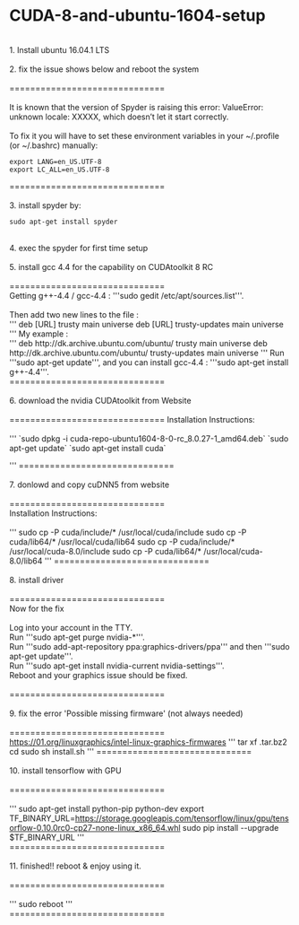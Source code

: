 # CUDA-8-and-ubuntu-1604-setup
<br />
1. Install ubuntu 16.04.1 LTS<br />
<br />
2. fix the issue shows below and reboot the system<br />
<br />
==============================<br />
<br />
It is known that the version of Spyder is raising this error: ValueError: unknown locale: XXXXX, which doesn’t let it start correctly.<br />
<br />
To fix it you will have to set these environment variables in your ~/.profile (or ~/.bashrc) manually:<br />

``` Shell
export LANG=en_US.UTF-8
export LC_ALL=en_US.UTF-8
```

==============================<br />
<br />
3. install spyder by:<br />
``` Shell
sudo apt-get install spyder
```
<br />
4. exec the spyder for first time setup<br />
<br />
5. install gcc 4.4 for the capability on CUDAtoolkit 8 RC<br />
<br />
==============================<br />
Getting g++-4.4 / gcc-4.4 : '''sudo gedit /etc/apt/sources.list'''.<br />
<br />
Then add two new lines to the file :<br />
'''
deb [URL] trusty main universe
deb [URL] trusty-updates main universe
'''
My example :<br />
'''
deb http://dk.archive.ubuntu.com/ubuntu/ trusty main universe
deb http://dk.archive.ubuntu.com/ubuntu/ trusty-updates main universe
'''
Run '''sudo apt-get update''', and you can install gcc-4.4 : '''sudo apt-get install g++-4.4'''.<br />
==============================<br />
<br />
6. download the nvidia CUDAtoolkit from Website<br />
<br />
==============================
Installation Instructions:<br />
<br />
'''
  `sudo dpkg -i cuda-repo-ubuntu1604-8-0-rc_8.0.27-1_amd64.deb`
  `sudo apt-get update`
  `sudo apt-get install cuda`

'''
==============================<br />
<br />
7. donlowd and copy cuDNN5 from website<br />
<br />
==============================<br />
Installation Instructions:<br />
<br />
'''
  sudo cp -P cuda/include/* /usr/local/cuda/include
  sudo cp -P cuda/lib64/* /usr/local/cuda/lib64
  sudo cp -P cuda/include/* /usr/local/cuda-8.0/include
  sudo cp -P cuda/lib64/* /usr/local/cuda-8.0/lib64
'''
==============================<br />
<br />
8. install driver<br />
<br />
==============================<br />
Now for the fix<br />
<br />
    Log into your account in the TTY.<br />
    Run '''sudo apt-get purge nvidia-*'''.<br />
    Run '''sudo add-apt-repository ppa:graphics-drivers/ppa''' and then '''sudo apt-get update'''.<br />
    Run '''sudo apt-get install nvidia-current nvidia-settings'''.<br />
    Reboot and your graphics issue should be fixed.<br />
<br />
==============================<br />
<br />
9. fix the error 'Possible missing firmware' (not always needed)<br />
<br />
==============================<br />
https://01.org/linuxgraphics/intel-linux-graphics-firmwares
'''
  tar xf <filename>.tar.bz2
  cd <foldername>
  sudo sh install.sh
'''
==============================<br />
<br />
10. install tensorflow with GPU<br />
<br />
==============================<br />
<br />
'''
  sudo apt-get install python-pip python-dev
  export TF_BINARY_URL=https://storage.googleapis.com/tensorflow/linux/gpu/tensorflow-0.10.0rc0-cp27-none-linux_x86_64.whl
  sudo pip install --upgrade $TF_BINARY_URL
'''
<br />
==============================<br />
<br />
11. finished!!  reboot & enjoy using it.<br />
<br />
==============================<br />
<br />
'''
sudo reboot
'''
<br />
==============================<br />
<br />

